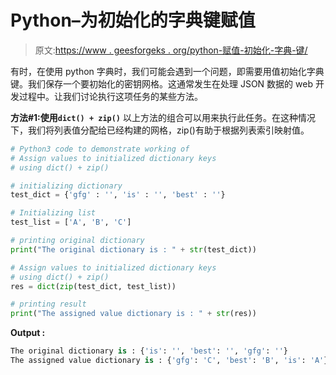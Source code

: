 # Python–为初始化的字典键赋值

> 原文:[https://www . geesforgeks . org/python-赋值-初始化-字典-键/](https://www.geeksforgeeks.org/python-assign-values-to-initialized-dictionary-keys/)

有时，在使用 python 字典时，我们可能会遇到一个问题，即需要用值初始化字典键。我们保存一个要初始化的密钥网格。这通常发生在处理 JSON 数据的 web 开发过程中。让我们讨论执行这项任务的某些方法。

**方法#1:使用`dict() + zip()`**
以上方法的组合可以用来执行此任务。在这种情况下，我们将列表值分配给已经构建的网格，zip()有助于根据列表索引映射值。

```py
# Python3 code to demonstrate working of 
# Assign values to initialized dictionary keys
# using dict() + zip()

# initializing dictionary 
test_dict = {'gfg' : '', 'is' : '', 'best' : ''} 

# Initializing list 
test_list = ['A', 'B', 'C']

# printing original dictionary 
print("The original dictionary is : " + str(test_dict)) 

# Assign values to initialized dictionary keys
# using dict() + zip()
res = dict(zip(test_dict, test_list))

# printing result  
print("The assigned value dictionary is : " + str(res)) 
```

**Output :**

```py
The original dictionary is : {'is': '', 'best': '', 'gfg': ''}
The assigned value dictionary is : {'gfg': 'C', 'best': 'B', 'is': 'A'}

```